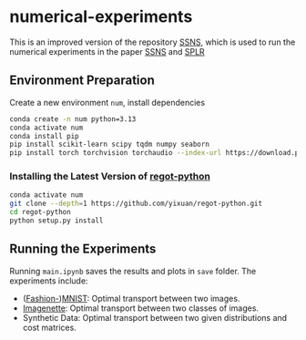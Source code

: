 # numerical-experiments

This is an improved version of the repository [SSNS](https://github.com/TangZihao1997/SSNS),
which is used to run the numerical experiments
in the paper [SSNS](https://openreview.net/forum?id=Nmmiyjw7Xg) and [SPLR](https://www.baidu.com/)

## Environment Preparation

Create a new environment `num`, install dependencies
```bash
conda create -n num python=3.13
conda activate num
conda install pip
pip install scikit-learn scipy tqdm numpy seaborn
pip install torch torchvision torchaudio --index-url https://download.pytorch.org/whl/cpu
```

### Installing the Latest Version of [regot-python](https://github.com/yixuan/regot-python)

```bash
conda activate num
git clone --depth=1 https://github.com/yixuan/regot-python.git 
cd regot-python
python setup.py install
```

## Running the Experiments

Running `main.ipynb` saves the results and plots in `save` folder.
The experiments include:
- ([Fashion-](https://pytorch.org/vision/main/generated/torchvision.datasets.FashionMNIST.html?highlight=fashion+mnist#torchvision.datasets.FashionMNIST))[MNIST](https://pytorch.org/vision/main/generated/torchvision.datasets.MNIST.html): Optimal transport between two images.
- [Imagenette](https://github.com/fastai/imagenette): Optimal transport between two classes of images.
- Synthetic Data: Optimal transport between two given distributions and cost matrices.